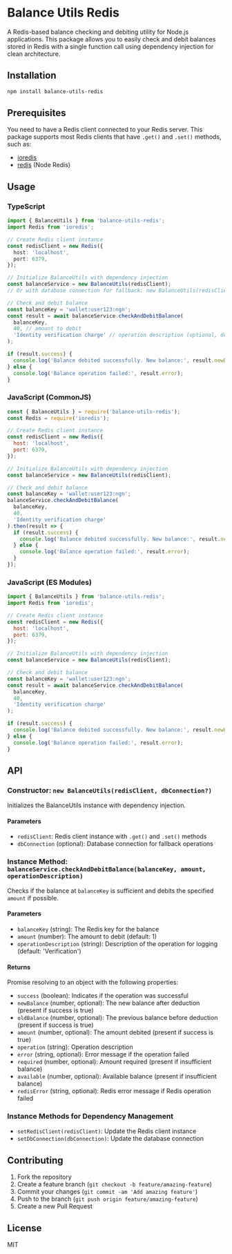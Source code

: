 # Balance Utils Redis

A Redis-based balance checking and debiting utility for Node.js applications. This package allows you to easily check and debit balances stored in Redis with a single function call using dependency injection for clean architecture.

## Installation

```bash
npm install balance-utils-redis
```

## Prerequisites

You need to have a Redis client connected to your Redis server. This package supports most Redis clients that have `.get()` and `.set()` methods, such as:
- [ioredis](https://github.com/luin/ioredis)
- [redis](https://github.com/redis/node-redis) (Node Redis)

## Usage

### TypeScript
```typescript
import { BalanceUtils } from 'balance-utils-redis';
import Redis from 'ioredis';

// Create Redis client instance
const redisClient = new Redis({
  host: 'localhost',
  port: 6379,
});

// Initialize BalanceUtils with dependency injection
const balanceService = new BalanceUtils(redisClient);
// Or with database connection for fallback: new BalanceUtils(redisClient, dbConnection);

// Check and debit balance
const balanceKey = 'wallet:user123:ngn';
const result = await balanceService.checkAndDebitBalance(
  balanceKey,
  40, // amount to debit
  'Identity verification charge' // operation description (optional, defaults to 'Verification')
);

if (result.success) {
  console.log('Balance debited successfully. New balance:', result.newBalance);
} else {
  console.log('Balance operation failed:', result.error);
}
```

### JavaScript (CommonJS)
```javascript
const { BalanceUtils } = require('balance-utils-redis');
const Redis = require('ioredis');

// Create Redis client instance
const redisClient = new Redis({
  host: 'localhost',
  port: 6379,
});

// Initialize BalanceUtils with dependency injection
const balanceService = new BalanceUtils(redisClient);

// Check and debit balance
const balanceKey = 'wallet:user123:ngn';
balanceService.checkAndDebitBalance(
  balanceKey,
  40,
  'Identity verification charge'
).then(result => {
  if (result.success) {
    console.log('Balance debited successfully. New balance:', result.newBalance);
  } else {
    console.log('Balance operation failed:', result.error);
  }
});
```

### JavaScript (ES Modules)
```javascript
import { BalanceUtils } from 'balance-utils-redis';
import Redis from 'ioredis';

// Create Redis client instance
const redisClient = new Redis({
  host: 'localhost',
  port: 6379,
});

// Initialize BalanceUtils with dependency injection
const balanceService = new BalanceUtils(redisClient);

// Check and debit balance
const balanceKey = 'wallet:user123:ngn';
const result = await balanceService.checkAndDebitBalance(
  balanceKey,
  40,
  'Identity verification charge'
);

if (result.success) {
  console.log('Balance debited successfully. New balance:', result.newBalance);
} else {
  console.log('Balance operation failed:', result.error);
}
```

## API

### Constructor: `new BalanceUtils(redisClient, dbConnection?)`

Initializes the BalanceUtils instance with dependency injection.

#### Parameters

- `redisClient`: Redis client instance with `.get()` and `.set()` methods
- `dbConnection` (optional): Database connection for fallback operations

### Instance Method: `balanceService.checkAndDebitBalance(balanceKey, amount, operationDescription)`

Checks if the balance at `balanceKey` is sufficient and debits the specified `amount` if possible.

#### Parameters

- `balanceKey` (string): The Redis key for the balance
- `amount` (number): The amount to debit (default: 1)
- `operationDescription` (string): Description of the operation for logging (default: 'Verification')

#### Returns

Promise resolving to an object with the following properties:

- `success` (boolean): Indicates if the operation was successful
- `newBalance` (number, optional): The new balance after deduction (present if success is true)
- `oldBalance` (number, optional): The previous balance before deduction (present if success is true)
- `amount` (number, optional): The amount debited (present if success is true)
- `operation` (string): Operation description
- `error` (string, optional): Error message if the operation failed
- `required` (number, optional): Amount required (present if insufficient balance)
- `available` (number, optional): Available balance (present if insufficient balance)
- `redisError` (string, optional): Redis error message if Redis operation failed

### Instance Methods for Dependency Management

- `setRedisClient(redisClient)`: Update the Redis client instance
- `setDbConnection(dbConnection)`: Update the database connection

## Contributing

1. Fork the repository
2. Create a feature branch (`git checkout -b feature/amazing-feature`)
3. Commit your changes (`git commit -am 'Add amazing feature'`)
4. Push to the branch (`git push origin feature/amazing-feature`)
5. Create a new Pull Request

## License

MIT